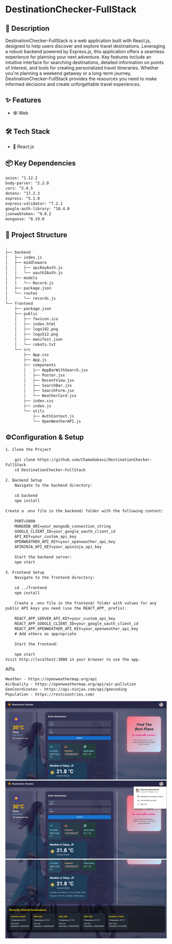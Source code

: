 # DestinationChecker-FullStack



## 📝 Description

DestinationChecker-FullStack is a web application built with React.js, designed to help users discover and explore travel destinations. Leveraging a robust backend powered by Express.js, this application offers a seamless experience for planning your next adventure. Key features include an intuitive interface for searching destinations, detailed information on points of interest, and tools for creating personalized travel itineraries. Whether you're planning a weekend getaway or a long-term journey, DestinationChecker-FullStack provides the resources you need to make informed decisions and create unforgettable travel experiences.

## ✨ Features

- 🕸️ Web


## 🛠️ Tech Stack

- 🚀 React.js


## 📦 Key Dependencies

```
axios: ^1.12.2
body-parser: ^2.2.0
cors: ^2.8.5
dotenv: ^17.2.3
express: ^5.1.0
express-validator: ^7.2.1
google-auth-library: ^10.4.0
jsonwebtoken: ^9.0.2
mongoose: ^8.19.0
```

## 📁 Project Structure

```
.
├── backend
│   ├── index.js
│   ├── middleware
│   │   ├── apiKeyAuth.js
│   │   └── oauth2Auth.js
│   ├── models
│   │   └── Record.js
│   ├── package.json
│   └── routes
│       └── records.js
└── frontend
    ├── package.json
    ├── public
    │   ├── favicon.ico
    │   ├── index.html
    │   ├── logo192.png
    │   ├── logo512.png
    │   ├── manifest.json
    │   └── robots.txt
    └── src
        ├── App.css
        ├── App.js
        ├── components
        │   ├── AppBarWithSearch.jsx
        │   ├── Poster.jsx
        │   ├── RecentView.jsx
        │   ├── SearchBar.jsx
        │   ├── SearchForm.jsx
        │   └── WeatherCard.jsx
        ├── index.css
        ├── index.js
        └── utils
            ├── AuthContext.js
            └── OpenWeatherAPI.js
```

## ⚙️Configuration & Setup
    1. Clone the Project
    
        git clone https://github.com/Chamodakavi/DestinationChecker-FullStack
        cd DestinationChecker-FullStack
    
    2. Backend Setup
        Navigate to the backend directory:
        
        cd backend
        npm install
    
    Create a .env file in the backend/ folder with the following content:
    
        PORT=5000
        MONGODB_URI=your_mongodb_connection_string
        GOOGLE_CLIENT_ID=your_google_oauth_client_id
        API_KEY=your_custom_api_key
        OPENWEATHER_API_KEY=your_openweather_api_key
        APININJA_API_KEY=your_apininja_api_key
    
        Start the backend server:
        npm start
    
    3. Frontend Setup
        Navigate to the frontend directory:
    
        cd ../frontend
        npm install
    
        Create a .env file in the frontend/ folder with values for any public API keys you need (use the REACT_APP_ prefix):
    
        REACT_APP_SERVER_API_KEY=your_custom_api_key
        REACT_APP_GOOGLE_CLIENT_ID=your_google_oauth_client_id
        REACT_APP_OPENWEATHER_API_KEY=your_openweather_api_key
        # Add others as appropriate
        
        Start the frontend:
    
        npm start
    Visit http://localhost:3000 in your browser to use the app.

APIs

    Weather - https://openweathermap.org/api
    AirQuality - https://openweathermap.org/api/air-pollution
    GeoCoordinates - https://api-ninjas.com/api/geocoding
    Population - https://restcountries.com/
![image alt](https://github.com/Chamodakavi/DestinationChecker-FullStack/blob/249cfb9cd34a0d82afe4aa23068b0e53c0b037a1/Screenshot%202025-10-06%20162643.png)
![image alt](https://github.com/Chamodakavi/DestinationChecker-FullStack/blob/249cfb9cd34a0d82afe4aa23068b0e53c0b037a1/Screenshot%202025-10-06%20162727.png)
![image alt](https://github.com/Chamodakavi/DestinationChecker-FullStack/blob/249cfb9cd34a0d82afe4aa23068b0e53c0b037a1/Screenshot%202025-10-06%20162706.png)
